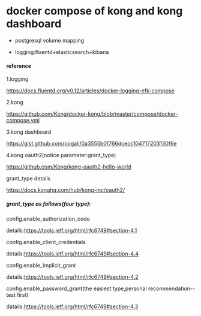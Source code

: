 # docker compose of kong and kong dashboard

- postgresql volume mapping 

- logging:fluentd+elasticsearch+kibana

#### reference

1.logging

https://docs.fluentd.org/v0.12/articles/docker-logging-efk-compose

2.kong

https://github.com/Kong/docker-kong/blob/master/compose/docker-compose.yml

3.kong dashboard

https://gist.github.com/oogali/0a3555b0f766dcecc104717203130f6e

4.kong oauth2(notice parameter:grant_type)

https://github.com/Kong/kong-oauth2-hello-world

grant_type details

https://docs.konghq.com/hub/kong-inc/oauth2/

##### grant_type as follows(four type):
config.enable_authorization_code

details:https://tools.ietf.org/html/rfc6749#section-4.1

config.enable_client_credentials

details:https://tools.ietf.org/html/rfc6749#section-4.4

config.enable_implicit_grant

details:https://tools.ietf.org/html/rfc6749#section-4.2

config.enable_password_grant(the easiest type,personal recommendation--test first)

datails:https://tools.ietf.org/html/rfc6749#section-4.3 





